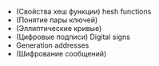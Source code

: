 - (Свойства хеш функции) hesh functions
- (Понятие пары ключей)
- (Эллиптические кривые)
- (Цифровые подписи) Digital signs
- Generation addresses
- (Шифрование сообщений)
